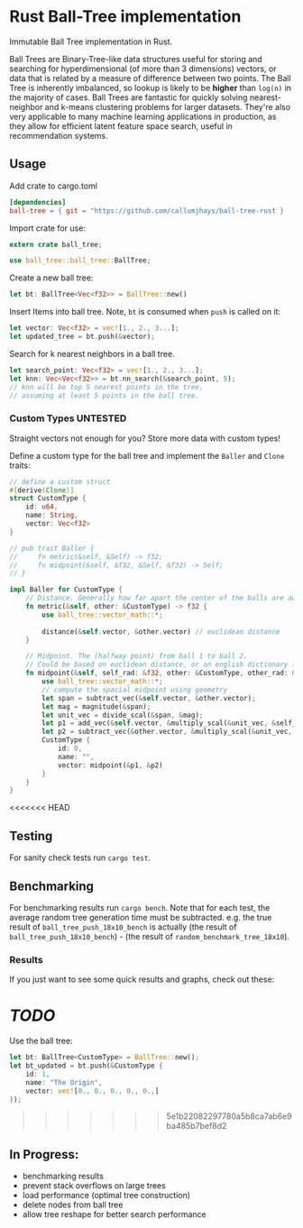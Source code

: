 # Rust Ball-Tree implementation

Immutable Ball Tree implementation in Rust.

Ball Trees are Binary-Tree-like data structures useful for storing and searching for hyperdimensional (of more than 3 dimensions) vectors, or data that is related by a measure of difference between two points. The Ball Tree is inherently imbalanced, so lookup is likely to be **higher** than `log(n)` in the majority of cases. Ball Trees are fantastic for quickly solving nearest-neighbor and k-means clustering problems for larger datasets. They're also very applicable to many machine learning applications in production, as they allow for efficient latent feature space search, useful in recommendation systems.

## Usage
Add crate to cargo.toml
```toml
[dependencies]
ball-tree = { git = "https://github.com/callumjhays/ball-tree-rust }
```

Import crate for use:
```rust
extern crate ball_tree;

use ball_tree::ball_tree::BallTree;
```

Create a new ball tree:
```rust
let bt: BallTree<Vec<f32>> = BallTree::new()
```

Insert Items into ball tree. Note, `bt` is consumed when `push` is called on it:
```rust
let vector: Vec<f32> = vec![1., 2., 3...];
let updated_tree = bt.push(&vector);
```

Search for k nearest neighbors in a ball tree.
```rust
let search_point: Vec<f32> = vec![1., 2., 3...];
let knn: Vec<Vec<f32>> = bt.nn_search(&search_point, 5);
// knn will be top 5 nearest points in the tree,
// assuming at least 5 points in the ball tree.
```

### Custom Types UNTESTED
Straight vectors not enough for you? Store more data with custom types!

Define a custom type for the ball tree and implement the `Baller` and `Clone` traits:
```rust
// define a custom struct
#[derive(Clone)]
struct CustomType {
    id: u64,
    name: String,
    vector: Vec<f32>
}

// pub trait Baller {
//     fn metric(&self, &Self) -> f32;
//     fn midpoint(&self, &f32, &Self, &f32) -> Self;
// }

impl Baller for CustomType {
    // Distance. Generally how far apart the center of the balls are away from each-other
    fn metric(&self, other: &CustomType) -> f32 {
        use ball_tree::vector_math::*;
        
        distance(&self.vector, &other.vector) // euclidean distance
    }

    // Midpoint. The (halfway point) from ball 1 to ball 2.
    // Could be based on euclidean distance, or an english dictionary lookup!
    fn midpoint(&self, self_rad: &f32, other: &CustomType, other_rad: &f32) -> CustomType {
        use ball_tree::vector_math::*;
        // compute the spacial midpoint using geometry
        let span = subtract_vec(&self.vector, &other.vector);
        let mag = magnitude(&span);
        let unit_vec = divide_scal(&span, &mag);
        let p1 = add_vec(&self.vector, &multiply_scal(&unit_vec, &self_rad));
        let p2 = subtract_vec(&other.vector, &multiply_scal(&unit_vec, &other_rad));
        CustomType {
            id: 0,
            name: "",
            vector: midpoint(&p1, &p2)
        }
    }
}
```

<<<<<<< HEAD
## Testing
For sanity check tests run `cargo test`.

## Benchmarking
For benchmarking results run `cargo bench`.
Note that for each test, the average random tree generation time must be subtracted.
e.g. the true result of `ball_tree_push_18x10_bench` is actually (the result of `ball_tree_push_18x10_bench`) - (the result of `random_benchmark_tree_18x10`).

### Results
If you just want to see some quick results and graphs, check out these:

***TODO***
=======
Use the ball tree:
```rust
let bt: BallTree<CustomType> = BallTree::new();
let bt_updated = bt.push(&CustomType {
    id: 1,
    name: "The Origin",
    vector: vec![0., 0., 0., 0., 0.,]
});
```
>>>>>>> 5e1b22082297780a5b8ca7ab6e9ba485b7bef8d2

## In Progress:
- benchmarking results
- prevent stack overflows on large trees
- load performance (optimal tree construction)
- delete nodes from ball tree
- allow tree reshape for better search performance
